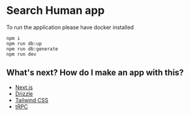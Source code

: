 # Search Human app

To run the application please have docker installed

```
npm i
npm run db:up
npm run db:generate
npm run dev
```

## What's next? How do I make an app with this?

- [Next.js](https://nextjs.org)
- [Drizzle](https://orm.drizzle.team)
- [Tailwind CSS](https://tailwindcss.com)
- [tRPC](https://trpc.io)